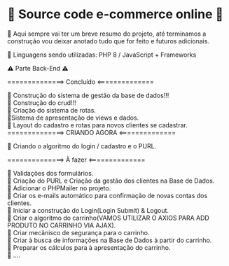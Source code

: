 # 🔐 Source code e-commerce online 🔐

📍 Aqui sempre vai ter um breve resumo do projeto, até terminamos a construção vou deixar anotado tudo que for feito e futuros adicionais.

📍 Linguagens sendo utilizadas: PHP 8 / JavaScript + Frameworks

⚠️ Parte Back-End ⚠️<br>

==============> Concluído <==============<br>

📌 Construção do sistema de gestão da base de dados!!!<br>
📌 Construção do crud!!!<br>
📌 Criação do sistema de rotas.<br>
📌Sistema de apresentação de views e dados.<br>
📌 Layout do cadastro e rotas para novos clientes se cadastrar.<br>
==============> CRIANDO AGORA <==============<br>

📍 Criando o algoritmo do login / cadastro e o PURL.

==============> À fazer <==============<br>

📍 Validações dos formulários.<br>
📍 Criação do PURL e Criação da gestão dos clientes na Base de Dados.<br>
📍 Adicionar o PHPMailer no projeto.<br>
📍 Criar os e-mails automático para confirmação de novas contas dos clientes.<br>
📍 Iniciar a construção do Login(Login Submit) & Logout.<br>
📍 Criar o algoritmo do carrinho(VAMOS UTILIZAR O AXIOS PARA ADD PRODUTO NO CARRINHO VIA AJAX).<br>
📍 Criar mecânisco de segurança para o carrinho.<br>
📍 Criar à busca de informações na Base de Dados à partir do carrinho.<br>
📍 Preparar os cálculos para à apresentação do carrinho.<br>
📍 ....
